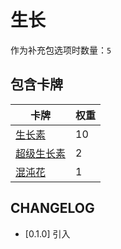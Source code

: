 # 生长

作为补充包选项时数量：`5`

## 包含卡牌

卡牌 | 权重
--- | ---
[生长素](../卡牌/生长素.md) | 10
[超级生长素](../卡牌/超级生长素.md) | 2
[混沌花](../卡牌/混沌花.md) | 1

## CHANGELOG

- [0.1.0] 引入
